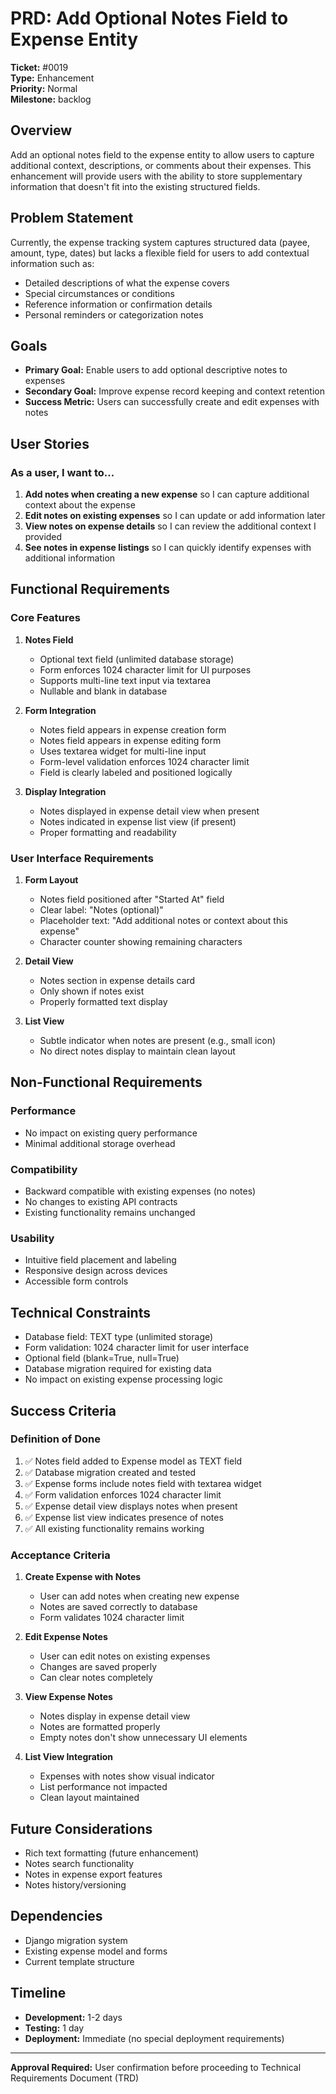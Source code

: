 # PRD: Add Optional Notes Field to Expense Entity

**Ticket:** #0019  
**Type:** Enhancement  
**Priority:** Normal  
**Milestone:** backlog  

## Overview

Add an optional notes field to the expense entity to allow users to capture additional context, descriptions, or comments about their expenses. This enhancement will provide users with the ability to store supplementary information that doesn't fit into the existing structured fields.

## Problem Statement

Currently, the expense tracking system captures structured data (payee, amount, type, dates) but lacks a flexible field for users to add contextual information such as:
- Detailed descriptions of what the expense covers
- Special circumstances or conditions
- Reference information or confirmation details
- Personal reminders or categorization notes

## Goals

- **Primary Goal:** Enable users to add optional descriptive notes to expenses
- **Secondary Goal:** Improve expense record keeping and context retention
- **Success Metric:** Users can successfully create and edit expenses with notes

## User Stories

### As a user, I want to...

1. **Add notes when creating a new expense** so I can capture additional context about the expense
2. **Edit notes on existing expenses** so I can update or add information later
3. **View notes on expense details** so I can review the additional context I provided
4. **See notes in expense listings** so I can quickly identify expenses with additional information

## Functional Requirements

### Core Features

1. **Notes Field**
   - Optional text field (unlimited database storage)
   - Form enforces 1024 character limit for UI purposes
   - Supports multi-line text input via textarea
   - Nullable and blank in database

2. **Form Integration**
   - Notes field appears in expense creation form
   - Notes field appears in expense editing form
   - Uses textarea widget for multi-line input
   - Form-level validation enforces 1024 character limit
   - Field is clearly labeled and positioned logically

3. **Display Integration**
   - Notes displayed in expense detail view when present
   - Notes indicated in expense list view (if present)
   - Proper formatting and readability

### User Interface Requirements

1. **Form Layout**
   - Notes field positioned after "Started At" field
   - Clear label: "Notes (optional)"
   - Placeholder text: "Add additional notes or context about this expense"
   - Character counter showing remaining characters

2. **Detail View**
   - Notes section in expense details card
   - Only shown if notes exist
   - Properly formatted text display

3. **List View**
   - Subtle indicator when notes are present (e.g., small icon)
   - No direct notes display to maintain clean layout

## Non-Functional Requirements

### Performance
- No impact on existing query performance
- Minimal additional storage overhead

### Compatibility
- Backward compatible with existing expenses (no notes)
- No changes to existing API contracts
- Existing functionality remains unchanged

### Usability
- Intuitive field placement and labeling
- Responsive design across devices
- Accessible form controls

## Technical Constraints

- Database field: TEXT type (unlimited storage)
- Form validation: 1024 character limit for user interface
- Optional field (blank=True, null=True)
- Database migration required for existing data
- No impact on existing expense processing logic

## Success Criteria

### Definition of Done

1. ✅ Notes field added to Expense model as TEXT field
2. ✅ Database migration created and tested
3. ✅ Expense forms include notes field with textarea widget
4. ✅ Form validation enforces 1024 character limit
5. ✅ Expense detail view displays notes when present
6. ✅ Expense list view indicates presence of notes
7. ✅ All existing functionality remains working

### Acceptance Criteria

1. **Create Expense with Notes**
   - User can add notes when creating new expense
   - Notes are saved correctly to database
   - Form validates 1024 character limit

2. **Edit Expense Notes**
   - User can edit notes on existing expenses
   - Changes are saved properly
   - Can clear notes completely

3. **View Expense Notes**
   - Notes display in expense detail view
   - Notes are formatted properly
   - Empty notes don't show unnecessary UI elements

4. **List View Integration**
   - Expenses with notes show visual indicator
   - List performance not impacted
   - Clean layout maintained

## Future Considerations

- Rich text formatting (future enhancement)
- Notes search functionality
- Notes in expense export features
- Notes history/versioning

## Dependencies

- Django migration system
- Existing expense model and forms
- Current template structure

## Timeline

- **Development:** 1-2 days
- **Testing:** 1 day
- **Deployment:** Immediate (no special deployment requirements)

---

**Approval Required:** User confirmation before proceeding to Technical Requirements Document (TRD)